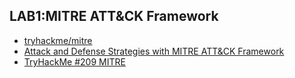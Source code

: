 
## LAB1:MITRE ATT&CK Framework
- [tryhackme/mitre](https://tryhackme.com/room/mitre)
- [Attack and Defense Strategies with MITRE ATT&CK Framework](https://www.youtube.com/watch?v=GVqnkkFBdyQ)
- [TryHackMe #209 MITRE](https://www.youtube.com/watch?v=mR_Rfhauq-k)
